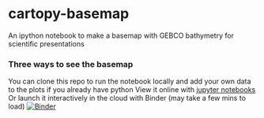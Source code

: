 # cartopy-basemap
An ipython notebook to make a basemap with GEBCO bathymetry for scientific presentations
### Three ways to see the basemap
You can clone this repo to run the notebook locally and add your own data to the plots if you already have python
View it online with [jupyter notebooks](https://nbviewer.jupyter.org/github/callumrollo/cartopy-basemap/blob/591f4b6a8ba3df6bb61217e6740c6c3665583d08/cartopy_ex.ipynb) 
Or launch it interactively in the cloud with Binder (may take a few mins to load)
[![Binder](https://mybinder.org/badge_logo.svg)](https://mybinder.org/v2/gh/callumrollo/cartopy-basemap/591f4b6a8ba3df6bb61217e6740c6c3665583d08)

